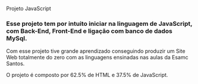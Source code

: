 Projeto JavaScript

### Esse projeto tem por intuito iniciar na linguagem de JavaScript, com Back-End, Front-End e ligação com banco de dados MySql.

Com esse projeto tive grande aprendizado conseguindo produzir um Site Web totalmente do zero com as linguagens ensinadas nas aulas da Esamc Santos.

O projeto é composto por 62.5% de HTML e 37.5% de JavaScript.
